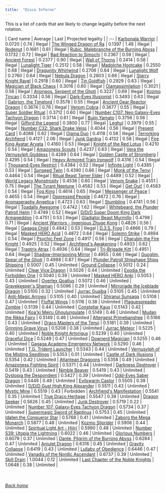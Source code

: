 ```yaml
---
title:  "Disco Inferno"
---
```


This is a list of cards that are likely to change legality before the next rotation.

| Card name | Average | Last | Projected legality |
| :-- |
[Karbonala Warrior](https://db.ygoprodeck.com/card/?search=Karbonala%20Warrior) | 0.0720 | 0.74 | Illegal |
[The Winged Dragon of Ra](https://db.ygoprodeck.com/card/?search=The%20Winged%20Dragon%20of%20Ra) | 0.1397 | 1.48 | Illegal |
[Rodenut](https://db.ygoprodeck.com/card/?search=Rodenut) | 0.1681 | 0.61 | Illegal |
[Rubic, Malebranche of the Burning Abyss](https://db.ygoprodeck.com/card/?search=Rubic,%20Malebranche%20of%20the%20Burning%20Abyss) | 0.1732 | 0.72 | Illegal |
[Bad Reaction to Simochi](https://db.ygoprodeck.com/card/?search=Bad%20Reaction%20to%20Simochi) | 0.2367 | 0.59 | Illegal |
[Ancient Forest](https://db.ygoprodeck.com/card/?search=Ancient%20Forest) | 0.2377 | 0.90 | Illegal |
[Wall of Thorns](https://db.ygoprodeck.com/card/?search=Wall%20of%20Thorns) | 0.2414 | 0.58 | Illegal |
[Lunalight Tiger](https://db.ygoprodeck.com/card/?search=Lunalight%20Tiger) | 0.2512 | 0.58 | Illegal |
[Madolche Hootcake](https://db.ygoprodeck.com/card/?search=Madolche%20Hootcake) | 0.2550 | 0.68 | Illegal |
[Dragunity Whirlwind](https://db.ygoprodeck.com/card/?search=Dragunity%20Whirlwind) | 0.2706 | 0.64 | Illegal |
[Lunalight Wolf](https://db.ygoprodeck.com/card/?search=Lunalight%20Wolf) | 0.2760 | 0.64 | Illegal |
[Nebula Dragon](https://db.ygoprodeck.com/card/?search=Nebula%20Dragon) | 0.2803 | 0.68 | Illegal |
[Starry Knight Rayel](https://db.ygoprodeck.com/card/?search=Starry%20Knight%20Rayel) | 0.2918 | 0.60 | Illegal |
[Tin Goldfish](https://db.ygoprodeck.com/card/?search=Tin%20Goldfish) | 0.2929 | 0.63 | Illegal |
[Magician of Black Chaos](https://db.ygoprodeck.com/card/?search=Magician%20of%20Black%20Chaos) | 0.3016 | 0.60 | Illegal |
[Ojamassimilation](https://db.ygoprodeck.com/card/?search=Ojamassimilation) | 0.3021 | 0.58 | Illegal |
[Arionpos, Serpent of the Ghoti](https://db.ygoprodeck.com/card/?search=Arionpos,%20Serpent%20of%20the%20Ghoti) | 0.3227 | 0.69 | Illegal |
[Kozmo Tincan](https://db.ygoprodeck.com/card/?search=Kozmo%20Tincan) | 0.3334 | 0.56 | Illegal |
[Dark-Eyes Illusionist](https://db.ygoprodeck.com/card/?search=Dark-Eyes%20Illusionist) | 0.3493 | 0.63 | Illegal |
[Gabrion, the Timelord](https://db.ygoprodeck.com/card/?search=Gabrion,%20the%20Timelord) | 0.3578 | 0.55 | Illegal |
[Ancient Gear Reactor Dragon](https://db.ygoprodeck.com/card/?search=Ancient%20Gear%20Reactor%20Dragon) | 0.3674 | 0.76 | Illegal |
[Venom Cobra](https://db.ygoprodeck.com/card/?search=Venom%20Cobra) | 0.3677 | 0.55 | Illegal |
[Super Soldier Ritual](https://db.ygoprodeck.com/card/?search=Super%20Soldier%20Ritual) | 0.3712 | 0.60 | Illegal |
[Number C107: Neo Galaxy-Eyes Tachyon Dragon](https://db.ygoprodeck.com/card/?search=Number%20C107:%20Neo%20Galaxy-Eyes%20Tachyon%20Dragon) | 0.3714 | 0.61 | Illegal |
[Bujin Yamato](https://db.ygoprodeck.com/card/?search=Bujin%20Yamato) | 0.3756 | 0.56 | Illegal |
[Gilford the Legend](https://db.ygoprodeck.com/card/?search=Gilford%20the%20Legend) | 0.3800 | 0.77 | Illegal |
[Leghul](https://db.ygoprodeck.com/card/?search=Leghul) | 0.3979 | 0.55 | Illegal |
[Number C32: Shark Drake Veiss](https://db.ygoprodeck.com/card/?search=Number%20C32:%20Shark%20Drake%20Veiss) | 0.4044 | 0.56 | Illegal |
[Present Card](https://db.ygoprodeck.com/card/?search=Present%20Card) | 0.4088 | 0.62 | Illegal |
[Ojama Duo](https://db.ygoprodeck.com/card/?search=Ojama%20Duo) | 0.4118 | 0.58 | Illegal |
[Terrorking Archfiend](https://db.ygoprodeck.com/card/?search=Terrorking%20Archfiend) | 0.4127 | 2.06 | Illegal |
[Junk Gardna](https://db.ygoprodeck.com/card/?search=Junk%20Gardna) | 0.4132 | 0.58 | Illegal |
[Fire King Avatar Arvata](https://db.ygoprodeck.com/card/?search=Fire%20King%20Avatar%20Arvata) | 0.4160 | 0.53 | Illegal |
[Knight of the Red Lotus](https://db.ygoprodeck.com/card/?search=Knight%20of%20the%20Red%20Lotus) | 0.4210 | 0.54 | Illegal |
[Amazoness Scouts](https://db.ygoprodeck.com/card/?search=Amazoness%20Scouts) | 0.4237 | 0.63 | Illegal |
[Vera the Vernusylph Goddess](https://db.ygoprodeck.com/card/?search=Vera%20the%20Vernusylph%20Goddess) | 0.4289 | 0.64 | Illegal |
[Golden Castle of Stromberg](https://db.ygoprodeck.com/card/?search=Golden%20Castle%20of%20Stromberg) | 0.4295 | 0.54 | Illegal |
[Heavy Armored Train Ironwolf](https://db.ygoprodeck.com/card/?search=Heavy%20Armored%20Train%20Ironwolf) | 0.4316 | 0.54 | Illegal |
[Thousand-Eyes Restrict](https://db.ygoprodeck.com/card/?search=Thousand-Eyes%20Restrict) | 0.4384 | 0.52 | Illegal |
[Infinite Light](https://db.ygoprodeck.com/card/?search=Infinite%20Light) | 0.4385 | 0.53 | Illegal |
[Sunseed Twin](https://db.ygoprodeck.com/card/?search=Sunseed%20Twin) | 0.4390 | 0.66 | Illegal |
[Monk of the Tenyi](https://db.ygoprodeck.com/card/?search=Monk%20of%20the%20Tenyi) | 0.4464 | 0.54 | Illegal |
[Ritual Beast Tamer Elder](https://db.ygoprodeck.com/card/?search=Ritual%20Beast%20Tamer%20Elder) | 0.4489 | 0.52 | Illegal |
[World Legacy Monstrosity](https://db.ygoprodeck.com/card/?search=World%20Legacy%20Monstrosity) | 0.4536 | 0.60 | Illegal |
[Venom Snake](https://db.ygoprodeck.com/card/?search=Venom%20Snake) | 0.4551 | 0.75 | Illegal |
[The Tyrant Neptune](https://db.ygoprodeck.com/card/?search=The%20Tyrant%20Neptune) | 0.4582 | 0.53 | Illegal |
[Get Out!](https://db.ygoprodeck.com/card/?search=Get%20Out!) | 0.4583 | 0.54 | Illegal |
[Fog King](https://db.ygoprodeck.com/card/?search=Fog%20King) | 0.4614 | 0.65 | Illegal |
[Messenger of Peace](https://db.ygoprodeck.com/card/?search=Messenger%20of%20Peace) | 0.4655 | 0.54 | Illegal |
[Oppressed People](https://db.ygoprodeck.com/card/?search=Oppressed%20People) | 0.4672 | 0.76 | Illegal |
[Aromaseraphy Angelica](https://db.ygoprodeck.com/card/?search=Aromaseraphy%20Angelica) | 0.4723 | 0.63 | Illegal |
[Stumbling](https://db.ygoprodeck.com/card/?search=Stumbling) | 0.4741 | 0.56 | Illegal |
[Toadally Awesome](https://db.ygoprodeck.com/card/?search=Toadally%20Awesome) | 0.4742 | 1.62 | Illegal |
[Whitebeard, the Plunder Patroll Helm](https://db.ygoprodeck.com/card/?search=Whitebeard,%20the%20Plunder%20Patroll%20Helm) | 0.4749 | 0.52 | Illegal |
[D/D/D Super Doom King Dark Armageddon](https://db.ygoprodeck.com/card/?search=D/D/D%20Super%20Doom%20King%20Dark%20Armageddon) | 0.4751 | 0.53 | Illegal |
[Gladiator Beast Murmillo](https://db.ygoprodeck.com/card/?search=Gladiator%20Beast%20Murmillo) | 0.4798 | 0.71 | Illegal |
[Ancient Warriors - Ingenious Zhuge Kong](https://db.ygoprodeck.com/card/?search=Ancient%20Warriors%20-%20Ingenious%20Zhuge%20Kong) | 0.4826 | 0.56 | Illegal |
[Gagaga Child](https://db.ygoprodeck.com/card/?search=Gagaga%20Child) | 0.4842 | 0.53 | Illegal |
[D.3.S. Frog](https://db.ygoprodeck.com/card/?search=D.3.S.%20Frog) | 0.4866 | 0.79 | Illegal |
[Masked HERO Acid](https://db.ygoprodeck.com/card/?search=Masked%20HERO%20Acid) | 0.4872 | 0.64 | Illegal |
[Solemn Strike](https://db.ygoprodeck.com/card/?search=Solemn%20Strike) | 0.4894 | 0.54 | Illegal |
[Psychic Feel Zone](https://db.ygoprodeck.com/card/?search=Psychic%20Feel%20Zone) | 0.4917 | 0.56 | Illegal |
[Charubin the Fire Knight](https://db.ygoprodeck.com/card/?search=Charubin%20the%20Fire%20Knight) | 0.4925 | 0.52 | Illegal |
[Archfiend's Awakening](https://db.ygoprodeck.com/card/?search=Archfiend's%20Awakening) | 0.4933 | 0.62 | Illegal |
[Traptrix Atrax](https://db.ygoprodeck.com/card/?search=Traptrix%20Atrax) | 0.4936 | 0.64 | Illegal |
[Tri-Brigade Kitt](https://db.ygoprodeck.com/card/?search=Tri-Brigade%20Kitt) | 0.4951 | 0.64 | Illegal |
[Shadow-Imprisoning Mirror](https://db.ygoprodeck.com/card/?search=Shadow-Imprisoning%20Mirror) | 0.4955 | 0.66 | Illegal |
[Guoglim, Spear of the Ghoti](https://db.ygoprodeck.com/card/?search=Guoglim,%20Spear%20of%20the%20Ghoti) | 0.4988 | 0.87 | Illegal |
[Plunder Patroll Shipshape Ships Shipping](https://db.ygoprodeck.com/card/?search=Plunder%20Patroll%20Shipshape%20Ships%20Shipping) | 0.5007 | 0.45 | Unlimited |
[Ground Collapse](https://db.ygoprodeck.com/card/?search=Ground%20Collapse) | 0.5012 | 0.24 | Unlimited |
[Clear Vice Dragon](https://db.ygoprodeck.com/card/?search=Clear%20Vice%20Dragon) | 0.5026 | 0.44 | Unlimited |
[Exodia the Forbidden One](https://db.ygoprodeck.com/card/?search=Exodia%20the%20Forbidden%20One) | 0.5040 | 0.39 | Unlimited |
[Masked HERO Anki](https://db.ygoprodeck.com/card/?search=Masked%20HERO%20Anki) | 0.5053 | 0.43 | Unlimited |
[Overtex Qoatlus](https://db.ygoprodeck.com/card/?search=Overtex%20Qoatlus) | 0.5072 | 0.46 | Unlimited |
[Gravekeeper's Shaman](https://db.ygoprodeck.com/card/?search=Gravekeeper's%20Shaman) | 0.5096 | 0.29 | Unlimited |
[Mirrorjade the Iceblade Dragon](https://db.ygoprodeck.com/card/?search=Mirrorjade%20the%20Iceblade%20Dragon) | 0.5100 | 0.32 | Unlimited |
[Jurrac Guaiba](https://db.ygoprodeck.com/card/?search=Jurrac%20Guaiba) | 0.5105 | 0.45 | Unlimited |
[Anti-Magic Arrows](https://db.ygoprodeck.com/card/?search=Anti-Magic%20Arrows) | 0.5105 | 0.40 | Unlimited |
[Shiranui Sunsaga](https://db.ygoprodeck.com/card/?search=Shiranui%20Sunsaga) | 0.5108 | 0.47 | Unlimited |
[Fluffal Wings](https://db.ygoprodeck.com/card/?search=Fluffal%20Wings) | 0.5116 | 0.38 | Unlimited |
[Plaguespreader Zombie](https://db.ygoprodeck.com/card/?search=Plaguespreader%20Zombie) | 0.5139 | 0.44 | Unlimited |
[Constellar Kaus](https://db.ygoprodeck.com/card/?search=Constellar%20Kaus) | 0.5143 | 0.42 | Unlimited |
[Koa'ki Meiru Ghoulungulate](https://db.ygoprodeck.com/card/?search=Koa'ki%20Meiru%20Ghoulungulate) | 0.5149 | 0.46 | Unlimited |
[Mudan the Rikka Fairy](https://db.ygoprodeck.com/card/?search=Mudan%20the%20Rikka%20Fairy) | 0.5149 | 0.46 | Unlimited |
[Altergeist Primebanshee](https://db.ygoprodeck.com/card/?search=Altergeist%20Primebanshee) | 0.5166 | 0.43 | Unlimited |
[Draco Masters of the Tenyi](https://db.ygoprodeck.com/card/?search=Draco%20Masters%20of%20the%20Tenyi) | 0.5181 | 0.39 | Unlimited |
[Grinning Grave Virus](https://db.ygoprodeck.com/card/?search=Grinning%20Grave%20Virus) | 0.5208 | 0.38 | Unlimited |
[Jurrac Meteor](https://db.ygoprodeck.com/card/?search=Jurrac%20Meteor) | 0.5225 | 0.40 | Unlimited |
[Noble Knight Artorigus](https://db.ygoprodeck.com/card/?search=Noble%20Knight%20Artorigus) | 0.5239 | 0.40 | Unlimited |
[Graceful Dice](https://db.ygoprodeck.com/card/?search=Graceful%20Dice) | 0.5249 | 0.47 | Unlimited |
[Downerd Magician](https://db.ygoprodeck.com/card/?search=Downerd%20Magician) | 0.5255 | 0.46 | Unlimited |
[Gagaga Academy Emergency Network](https://db.ygoprodeck.com/card/?search=Gagaga%20Academy%20Emergency%20Network) | 0.5290 | 0.46 | Unlimited |
[T.G. Trident Launcher](https://db.ygoprodeck.com/card/?search=T.G.%20Trident%20Launcher) | 0.5343 | 0.44 | Unlimited |
[Vernusylph of the Misting Seedlings](https://db.ygoprodeck.com/card/?search=Vernusylph%20of%20the%20Misting%20Seedlings) | 0.5353 | 0.01 | Unlimited |
[Castle of Dark Illusions](https://db.ygoprodeck.com/card/?search=Castle%20of%20Dark%20Illusions) | 0.5354 | 0.42 | Unlimited |
[Atlantean Dragoons](https://db.ygoprodeck.com/card/?search=Atlantean%20Dragoons) | 0.5358 | 0.49 | Unlimited |
[Amazoness Fighting Spirit](https://db.ygoprodeck.com/card/?search=Amazoness%20Fighting%20Spirit) | 0.5371 | 0.44 | Unlimited |
[Darkness Destroyer](https://db.ygoprodeck.com/card/?search=Darkness%20Destroyer) | 0.5419 | 0.43 | Unlimited |
[Nimble Beaver](https://db.ygoprodeck.com/card/?search=Nimble%20Beaver) | 0.5419 | 0.43 | Unlimited |
[Dystopia the Despondent](https://db.ygoprodeck.com/card/?search=Dystopia%20the%20Despondent) | 0.5427 | 0.39 | Unlimited |
[Odd-Eyes Saber Dragon](https://db.ygoprodeck.com/card/?search=Odd-Eyes%20Saber%20Dragon) | 0.5449 | 0.49 | Unlimited |
[Evilswarm Castor](https://db.ygoprodeck.com/card/?search=Evilswarm%20Castor) | 0.5505 | 0.39 | Unlimited |
[D/D/D Gust High King Alexander](https://db.ygoprodeck.com/card/?search=D/D/D%20Gust%20High%20King%20Alexander) | 0.5511 | 0.43 | Unlimited |
[Mystic Mine](https://db.ygoprodeck.com/card/?search=Mystic%20Mine) | 0.5519 | 0.43 | Forbidden |
[Archfiend's Manifestation](https://db.ygoprodeck.com/card/?search=Archfiend's%20Manifestation) | 0.5541 | 0.35 | Unlimited |
[True Draco Heritage](https://db.ygoprodeck.com/card/?search=True%20Draco%20Heritage) | 0.5547 | 0.39 | Unlimited |
[Dragon Seeker](https://db.ygoprodeck.com/card/?search=Dragon%20Seeker) | 0.5626 | 0.45 | Unlimited |
[Junk Destroyer](https://db.ygoprodeck.com/card/?search=Junk%20Destroyer) | 0.5719 | 0.22 | Unlimited |
[Number 107: Galaxy-Eyes Tachyon Dragon](https://db.ygoprodeck.com/card/?search=Number%20107:%20Galaxy-Eyes%20Tachyon%20Dragon) | 0.5734 | 0.37 | Unlimited |
[Supermagic Sword of Raptinus](https://db.ygoprodeck.com/card/?search=Supermagic%20Sword%20of%20Raptinus) | 0.5753 | 0.45 | Unlimited |
[Idaten the Conqueror Star](https://db.ygoprodeck.com/card/?search=Idaten%20the%20Conqueror%20Star) | 0.5768 | 0.41 | Unlimited |
[Zaborg the Mega Monarch](https://db.ygoprodeck.com/card/?search=Zaborg%20the%20Mega%20Monarch) | 0.5877 | 0.48 | Unlimited |
[Kozmo Sliprider](https://db.ygoprodeck.com/card/?search=Kozmo%20Sliprider) | 0.5906 | 0.44 | Unlimited |
[Spiritual Light Art - Hijiri](https://db.ygoprodeck.com/card/?search=Spiritual%20Light%20Art%20-%20Hijiri) | 0.5990 | 0.48 | Unlimited |
[Number S39: Utopia the Lightning](https://db.ygoprodeck.com/card/?search=Number%20S39:%20Utopia%20the%20Lightning) | 0.6022 | 0.46 | Unlimited |
[Glorious Numbers](https://db.ygoprodeck.com/card/?search=Glorious%20Numbers) | 0.6079 | 0.37 | Unlimited |
[Dante, Pilgrim of the Burning Abyss](https://db.ygoprodeck.com/card/?search=Dante,%20Pilgrim%20of%20the%20Burning%20Abyss) | 0.6284 | 0.47 | Unlimited |
[Amulet Dragon](https://db.ygoprodeck.com/card/?search=Amulet%20Dragon) | 0.6316 | 0.45 | Unlimited |
[Gravity Collapse](https://db.ygoprodeck.com/card/?search=Gravity%20Collapse) | 0.6419 | 0.43 | Unlimited |
[Lullaby of Obedience](https://db.ygoprodeck.com/card/?search=Lullaby%20of%20Obedience) | 0.6446 | 0.47 | Unlimited |
[Vanadis of the Nordic Ascendant](https://db.ygoprodeck.com/card/?search=Vanadis%20of%20the%20Nordic%20Ascendant) | 0.6737 | 0.39 | Unlimited |
[Skill Drain](https://db.ygoprodeck.com/card/?search=Skill%20Drain) | 1.0044 | 0.12 | Unlimited |
[Last Chapter of the Noble Knights](https://db.ygoprodeck.com/card/?search=Last%20Chapter%20of%20the%20Noble%20Knights) | 1.0648 | 0.38 | Unlimited |

<br>

###### [Back home](index)
